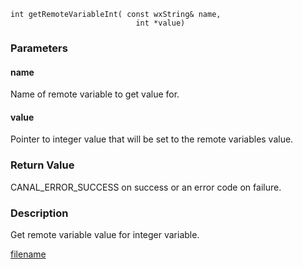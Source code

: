 


```clike
int getRemoteVariableInt( const wxString& name, 
                            int *value)
```

### Parameters

#### name
Name of remote variable to get value for.

#### value
Pointer to integer value that will be set to the remote variables value.

### Return Value
CANAL_ERROR_SUCCESS on success or an error code on failure. 

### Description
Get remote variable value for integer variable. 



[filename](./bottom_copyright.md ':include')